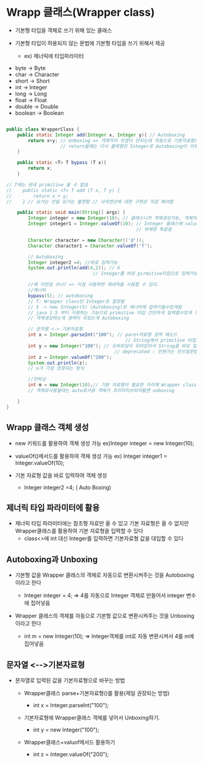 # Wrapp 클래스(Wrapper class)

- 기본형 타입을 객체로 쓰기 위해 있는 클래스

- 기본형 타입이 허용되지 않는 문법에 기본형 타입을 쓰기 위해서 제공
    - ex) 제너릭에 타입파라미터
    
 * byte -> Byte
 * char -> Character
 * short -> Short
 * int -> Integer
 * long -> Long
 * float -> Float
 * double -> Double
 * boolean -> Boolean
 
```java

public class WrapperClass {
    public static Integer add(Integer x, Integer y){ // Autoboxing
        return x+y; // Unboxing => 객체끼리 덧셈이 안되는데 자동으로 기본자료형으로 변형되서 계산
                    // return될때는 다시 출력형인 Integer로 Autoboxing이 이루어짐
    }

    public static <T> T bypass (T x){
        return x;
    } 

// T에는 원내 primitive 올 수 없음
//    public static <T> T add (T x, T y) {
//        return x + y;
//    } // 요거는 안됨 요거는 불편함 // 사칙연산에 대한 구현은 직접 해야함

    public static void main(String[] args) {
        Integer integer = new Integer(10); // 클래스니까 객체생성가능, 객체의 초기화값 입력하는방식
        Integer integer1 = Integer.valueOf(10); // Integer 클래스에 valueof라는 스태틱메소드를 사용
                                                // 위에랑 똑같음

        Character character = new Character(('d'));
        Character character1 = Character.valueOf('f');

        // Autoboxing
        Integer integer2 =4; //바로 입력가능
        System.out.println(add(4,2)); // 6
                                // Integer를 바로 pirmitive타입으로 입력가능하도록 Autoboxing

        //왜 이딴걸 쓰나? => 이걸 사용하면 제네릭을 사용할 수 있다.
        //제너릭
        bypass(5); // autoboxing
        // T: Wrapper class인 Integer로 결정됨
        // 5 -> new Integer(5) (Autoboxing)로 제너릭에 입력이될수있게됨
        // java 1.5 부터 지원하는 기능으로 primitive 타입 간단하게 입력할수있게 도와 줌
        // 객체생성하는게 생략이 되있는게 Autoboxing

        // 문자열 <-> 기본자료형
        int x = Integer.parseInt("100"); // pare+자료형 정적 메소드
                                            // String에서 primitive 타입으로 변환해주는 메서드
        int y = new Integer("100"); // 오버로딩이 되어있어서 String을 바로 입력받을 수 있다.
                                        // deprecated : 언젠가는 안쓰일문법이니 알아두라우
        int z = Integer.valueOf("200");
        System.out.println(z);
        // x가 가장 권장되는 방식

        //언박싱
        int m = new Integer(10);// 기본 자료형이 필요한 자리에 Wrapper class 객체가 있을 경우 자동으로 unboxing이 이루어짐
        // 객체로사용될대는 auto로사용 객체가 프리미티브되야될땐 unboxing

    }
}
```
## Wrapp 클래스 객체 생성
- new 키워드를 활용하여 객체 생성 가능
    ex)Integer integer = new Integer(10);

- valueOf()메서드를 활용하여 객체 생성 가능
    ex) Integer integer1 = Integer.valueOf(10);
    
- 기본 자료형 값을 바로 입력하여 객체 생성
     - Integer integer2 =4; ( Auto Boxing)
         
## 제너릭 타입 파라미터에 활용

- 제너릭 타입 파라미터에는 참조형 자료만 올 수 있고 기본 자료형은 올 수 없지만 Wrapper클래스를 활용하여 기본 자료형을 입력할 수 있다
    - class<>에 int 대신 Integer를 입력하면 기본자료형 값을 대입할 수 있다
    
## Autoboxing과 Unboxing

- 기본형 값을 Wrapper 클래스의 객체로 자동으로 변환시켜주는 것을 Autoboxing이라고 한다
    - Integer integer = 4; => 4를 자동으로 Integer 객체로 만들어서 integer 변수에 집어넣음

- Wrapper 클래스의 객체를 자동으로 기본형 값으로 변환시켜주는 것을 Unboxing이라고 한다
    - int m = new Integer(10); => Integer객체를 int로 자동 변환시켜서 4를 m에 집어넣음
    
## 문자열 <-->기본자료형

- 문자열로 입력된 값을 기본자료형으로 바꾸는 방법
    - Wrapper클래스 parse+기본자료형()를 활용(제일 권장되는 방법)
        - int x = Integer.parseInt("100");
    
    - 기본자료형에 Wrapper클래스 객체를 넣어서 Unboxing하기.
        - int y = new Integer("100");
        
    - Wrapper클래스+valuof메서드 활용하기    
        - int z = Integer.valueOf("200");